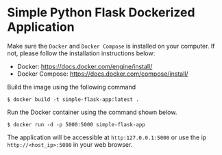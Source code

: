 # Simple Python Flask Dockerized Application

Make sure the `Docker` and `Docker Compose` is installed on your computer. If not, please follow the installation instructions below:

- Docker: https://docs.docker.com/engine/install/
- Docker Compose: https://docs.docker.com/compose/install/

Build the image using the following command

```
$ docker build -t simple-flask-app:latest .
```

Run the Docker container using the command shown below.

```
$ docker run -d -p 5000:5000 simple-flask-app
```

The application will be accessible at `http:127.0.0.1:5000` or use the ip `http://<host_ip>:5000` in your web browser. 
